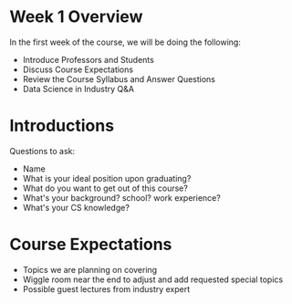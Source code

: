 # Week 1 Overview

In the first week of the course, we will be doing the following: 
- Introduce Professors and Students
- Discuss Course Expectations
- Review the Course Syllabus and Answer Questions
- Data Science in Industry Q&A 

# Introductions

Questions to ask: 
- Name
- What is your ideal position upon graduating?
- What do you want to get out of this course?
- What's your background? school? work experience?
- What's your CS knowledge?

# Course Expectations

- Topics we are planning on covering
- Wiggle room near the end to adjust and add requested special topics
- Possible guest lectures from industry expert
